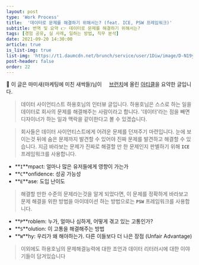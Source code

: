 ```yaml
---
layout: post
type: 'Work Process'
title:  '데이터로 문제를 해결하기 위해서는? (feat. ICE, PSW 프레임워크)'
subtitle: 번역 및 요약 👉 데이터로 문제를 해결하기 위해서는?
tags: [경험 공유, 실 사례, 일하는 방법, 직무 분석]
date: 2021-09-20 14:30:00
article: true
is_list-img: true
list-img: 'https://t1.daumcdn.net/brunch/service/user/1Diw/image/D-N19yIsD0hiKds7hxlaByRANmI.jpg'
post-header: false
order: 22
---
```


<p class="text-gray">
 🔗 이 글은 마미새(마케팅에 미친 새싹들)님이 <a href='https://brunch.co.kr/@groschool/' target='blank' rel='nofollow' id='outlink1' onclick='clickedOutlink(outlink1)'><img src='https://www.google.com/s2/favicons?sz=64&domain=https://brunch.co.kr/' style='display:inline; height: 1em; position: relative; bottom: -2px; margin-right: 2px;'>브런치</a>에 올린 <a href='https://brunch.co.kr/@groschool/51' target='blank' rel='nofollow' id='outlink2' onclick='clickedOutlink(outlink2)'>아티클</a>을 요약한 글입니다.
</p>


> 데이터 사이언티스트 하용호님의 인터뷰 글입니다. 하용호님은 스스로 하는 일을 데이터로 회사의 문제를 해결해주는 사람이라고 합니다. '데이터'라는 점을 빼면 디자이너가 하는 일과 맥락을 같이한다고 볼 수 있겠습니다.

> 회사들은 데이터 사이언티스트에게 어려운 문제를 던져주기 마련입니다. 눈에 보이는것 뒤에 숨은 문제까지 발견할 수 있어야 진짜 문제를 발견하고 해결할 수 있습니다. 지금 바라보는 문제가 진짜로 해결할 만 한 문제인지 판별하기 위해 **`ICE`** 프레임워크를 사용합니다.

* **`I`**mpact: 얼마나 많은 유저들에게 영향이 가는가
* **`C`**onfidence: 성공 가능성
* **`E`**ase: 도입 난이도

> 해결할 만한 수준의 문제라는것을 알게 되었다면, 이 문제를 정확하게 바라보고 문제 해결을 위한 방법을 아이데이션 하는 방법으로는 **`PSW`** 프레임워크를 사용합니다.

* **`P`**roblem: 누가, 얼마나 심하게, 어떻게 겪고 있는 고통인가?
* **`S`**olution: 이 고통을 해결해주는 방법
* **`W`**hy: 우리가 왜 해야하는가. 다른 이들보다 더 나은 장점 (Unfair Advantage)

> 이외에도 하용호님의 문제해결능력에 대한 조언과 데이터 리터러시에 대한 이야기들이 담겨있습니다